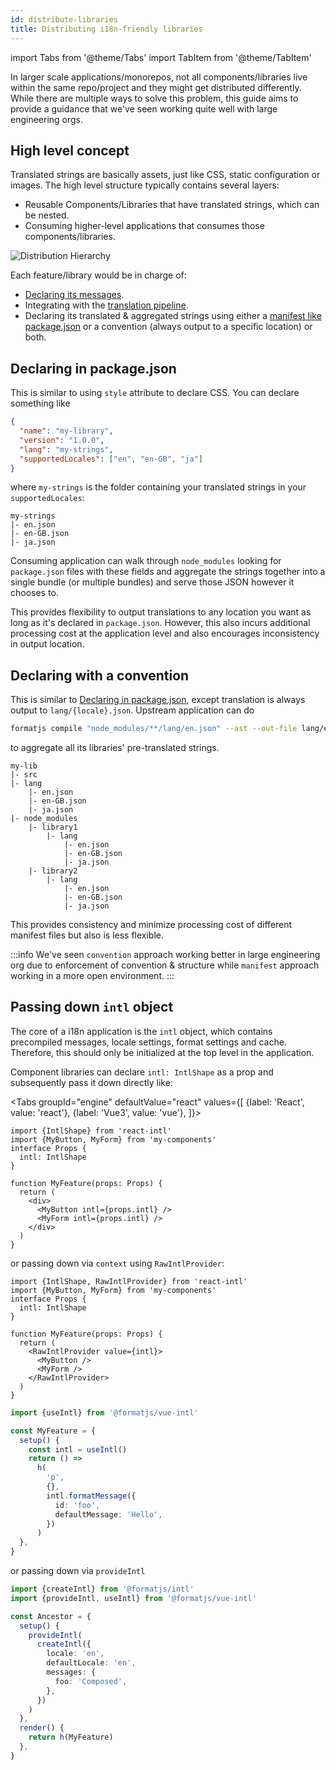 ```yaml
---
id: distribute-libraries
title: Distributing i18n-friendly libraries
---
```


import Tabs from '@theme/Tabs' import TabItem from '@theme/TabItem'

In larger scale applications/monorepos, not all components/libraries live within the same repo/project and they might get distributed differently. While there are multiple ways to solve this problem, this guide aims to provide a guidance that we've seen working quite well with large engineering orgs.

## High level concept

Translated strings are basically assets, just like CSS, static configuration or images. The high level structure typically contains several layers:

- Reusable Components/Libraries that have translated strings, which can be nested.
- Consuming higher-level applications that consumes those components/libraries.

![Distribution Hierarchy](/img/distribute-libs.svg)

Each feature/library would be in charge of:

- [Declaring its messages](../getting-started/message-declaration.md).
- Integrating with the [translation pipeline](../getting-started/application-workflow.md).
- Declaring its translated & aggregated strings using either a [manifest like package.json](https://docs.npmjs.com/files/package.json) or a convention (always output to a specific location) or both.

## Declaring in package.json

This is similar to using `style` attribute to declare CSS. You can declare something like

```json
{
  "name": "my-library",
  "version": "1.0.0",
  "lang": "my-strings",
  "supportedLocales": ["en", "en-GB", "ja"]
}
```

where `my-strings` is the folder containing your translated strings in your `supportedLocales`:

```
my-strings
|- en.json
|- en-GB.json
|- ja.json
```

Consuming application can walk through `node_modules` looking for `package.json` files with these fields and aggregate the strings together into a single bundle (or multiple bundles) and serve those JSON however it chooses to.

This provides flexibility to output translations to any location you want as long as it's declared in `package.json`. However, this also incurs additional processing cost at the application level and also encourages inconsistency in output location.

## Declaring with a convention

This is similar to [Declaring in package.json](#declaring-in-packagejson), except translation is always output to `lang/{locale}.json`. Upstream application can do

```sh
formatjs compile "node_modules/**/lang/en.json" --ast --out-file lang/en.json
```

to aggregate all its libraries' pre-translated strings.

```
my-lib
|- src
|- lang
    |- en.json
    |- en-GB.json
    |- ja.json
|- node_modules
    |- library1
        |- lang
            |- en.json
            |- en-GB.json
            |- ja.json
    |- library2
        |- lang
            |- en.json
            |- en-GB.json
            |- ja.json
```

This provides consistency and minimize processing cost of different manifest files but also is less flexible.

:::info We've seen `convention` approach working better in large engineering org due to enforcement of convention & structure while `manifest` approach working in a more open environment. :::

## Passing down `intl` object

The core of a i18n application is the `intl` object, which contains precompiled messages, locale settings, format settings and cache. Therefore, this should only be initialized at the top level in the application.

Component libraries can declare `intl: IntlShape` as a prop and subsequently pass it down directly like:

<Tabs
groupId="engine"
defaultValue="react"
values={[
{label: 'React', value: 'react'},
{label: 'Vue3', value: 'vue'},
]}>

<TabItem value="react">

```tsx
import {IntlShape} from 'react-intl'
import {MyButton, MyForm} from 'my-components'
interface Props {
  intl: IntlShape
}

function MyFeature(props: Props) {
  return (
    <div>
      <MyButton intl={props.intl} />
      <MyForm intl={props.intl} />
    </div>
  )
}
```

or passing down via `context` using `RawIntlProvider`:

```tsx
import {IntlShape, RawIntlProvider} from 'react-intl'
import {MyButton, MyForm} from 'my-components'
interface Props {
  intl: IntlShape
}

function MyFeature(props: Props) {
  return (
    <RawIntlProvider value={intl}>
      <MyButton />
      <MyForm />
    </RawIntlProvider>
  )
}
```

</TabItem>

<TabItem value="vue">

```ts
import {useIntl} from '@formatjs/vue-intl'

const MyFeature = {
  setup() {
    const intl = useIntl()
    return () =>
      h(
        'p',
        {},
        intl.formatMessage({
          id: 'foo',
          defaultMessage: 'Hello',
        })
      )
  },
}
```

or passing down via `provideIntl`

```ts
import {createIntl} from '@formatjs/intl'
import {provideIntl, useIntl} from '@formatjs/vue-intl'

const Ancestor = {
  setup() {
    provideIntl(
      createIntl({
        locale: 'en',
        defaultLocale: 'en',
        messages: {
          foo: 'Composed',
        },
      })
    )
  },
  render() {
    return h(MyFeature)
  },
}
```

</TabItem>
</Tabs>
